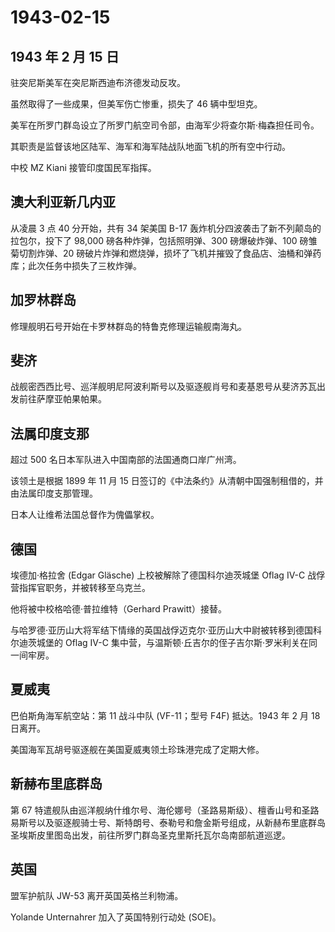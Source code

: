 # 1943-02-15

## 1943 年 2 月 15 日

驻突尼斯美军在突尼斯西迪布济德发动反攻。

虽然取得了一些成果，但美军伤亡惨重，损失了 46 辆中型坦克。

美军在所罗门群岛设立了所罗门航空司令部，由海军少将查尔斯·梅森担任司令。

其职责是监督该地区陆军、海军和海军陆战队地面飞机的所有空中行动。

中校 MZ Kiani 接管印度国民军指挥。

## 澳大利亚新几内亚

从凌晨 3 点 40 分开始，共有 34 架美国 B-17
轰炸机分四波袭击了新不列颠岛的拉包尔，投下了 98,000
磅各种炸弹，包括照明弹、300 磅爆破炸弹、100 磅雏菊切割炸弹、20
磅破片炸弹和燃烧弹，损坏了飞机并摧毁了食品店、油桶和弹药库；此次任务中损失了三枚炸弹。

## 加罗林群岛

修理舰明石号开始在卡罗林群岛的特鲁克修理运输舰南海丸。

## 斐济

战舰密西西比号、巡洋舰明尼阿波利斯号以及驱逐舰肖号和麦基恩号从斐济苏瓦出发前往萨摩亚帕果帕果。

## 法属印度支那

超过 500 名日本军队进入中国南部的法国通商口岸广州湾。

该领土是根据 1899 年 11 月 15
日签订的《中法条约》从清朝中国强制租借的，并由法属印度支那管理。

日本人让维希法国总督作为傀儡掌权。

## 德国

埃德加·格拉舍 (Edgar Gläsche) 上校被解除了德国科尔迪茨城堡 Oflag IV-C
战俘营指挥官职务，并被转移至乌克兰。

他将被中校格哈德·普拉维特（Gerhard Prawitt）接替。

与哈罗德·亚历山大将军结下情缘的英国战俘迈克尔·亚历山大中尉被转移到德国科尔迪茨城堡的
Oflag IV-C 集中营，与温斯顿·丘吉尔的侄子吉尔斯·罗米利关在同一间牢房。

## 夏威夷

巴伯斯角海军航空站：第 11 战斗中队 (VF-11；型号 F4F) 抵达。1943 年 2 月
18 日离开。

美国海军瓦胡号驱逐舰在美国夏威夷领土珍珠港完成了定期大修。

## 新赫布里底群岛

第 67
特遣舰队由巡洋舰纳什维尔号、海伦娜号（圣路易斯级）、檀香山号和圣路易斯号以及驱逐舰骑士号、斯特朗号、泰勒号和詹金斯号组成，从新赫布里底群岛圣埃斯皮里图岛出发，前往所罗门群岛圣克里斯托瓦尔岛南部航道巡逻。

## 英国

盟军护航队 JW-53 离开英国英格兰利物浦。

Yolande Unternahrer 加入了英国特别行动处 (SOE)。

